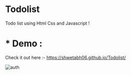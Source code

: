 # Todolist
Todo list using Html Css and Javascript !

# \* Demo :

 Check it out here :- https://shwetabh06.github.io/Todolist/

![auth](https://github.com/Shwetabh06/Todolist/blob/main/imgtodo.png)

